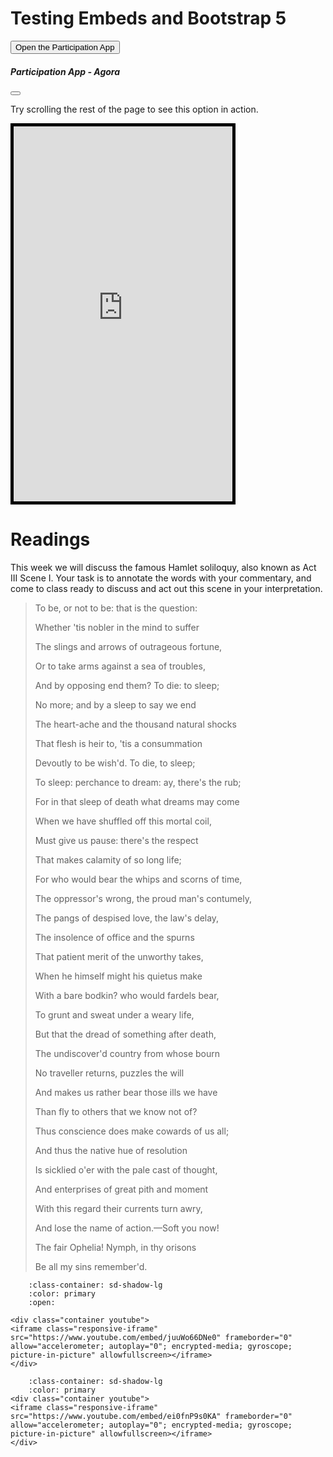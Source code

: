 # Testing Embeds and Bootstrap 5


<button class="btn btn-success btn-lg" type="button" data-bs-toggle="offcanvas" data-bs-target="#offcanvasScrolling" aria-controls="offcanvasScrolling">Open the Participation App</button>

<div class="offcanvas offcanvas-end" data-bs-scroll="true" data-bs-backdrop="false" tabindex="-1" id="offcanvasScrolling" aria-labelledby="offcanvasScrollingLabel">
  <div class="offcanvas-header">
    <h5 class="offcanvas-title" id="offcanvasScrollingLabel">Participation App - Agora</h5>
    <button type="button" class="btn-close" data-bs-dismiss="offcanvas" aria-label="Close"></button>
  </div>
  <div class="offcanvas-body">
    <p>Try scrolling the rest of the page to see this option in action.</p>
    <iframe width="350px" height="600px" src="https://mta.students.cs.ubc.ca" title="MTA" style="border: 5px solid black;">Here </iframe>
  </div>
</div>

# Readings

This week we will discuss the famous Hamlet soliloquy, also known as Act III Scene I.
Your task is to annotate the words with your commentary, and come to class ready to discuss and act out this scene in your interpretation.

> To be, or not to be: that is the question:
> 
> Whether 'tis nobler in the mind to suffer
> 
> The slings and arrows of outrageous fortune,
> 
> Or to take arms against a sea of troubles,
> 
> And by opposing end them? To die: to sleep;
> 
> No more; and by a sleep to say we end
> 
> The heart-ache and the thousand natural shocks
> 
> That flesh is heir to, 'tis a consummation
> 
> Devoutly to be wish'd. To die, to sleep;
> 
> To sleep: perchance to dream: ay, there's the rub;
> 
> For in that sleep of death what dreams may come
> 
> When we have shuffled off this mortal coil,
> 
> Must give us pause: there's the respect
> 
> That makes calamity of so long life;
> 
> For who would bear the whips and scorns of time,
> 
> The oppressor's wrong, the proud man's contumely,
> 
> The pangs of despised love, the law's delay,
> 
> The insolence of office and the spurns
> 
> That patient merit of the unworthy takes,
> 
> When he himself might his quietus make
> 
> With a bare bodkin? who would fardels bear,
> 
> To grunt and sweat under a weary life,
> 
> But that the dread of something after death,
> 
> The undiscover'd country from whose bourn
> 
> No traveller returns, puzzles the will
> 
> And makes us rather bear those ills we have
> 
> Than fly to others that we know not of?
> 
> Thus conscience does make cowards of us all;
> 
> And thus the native hue of resolution
> 
> Is sicklied o'er with the pale cast of thought,
> 
> And enterprises of great pith and moment
> 
> With this regard their currents turn awry,
> 
> And lose the name of action.—Soft you now!
> 
> The fair Ophelia! Nymph, in thy orisons
> 
> Be all my sins remember'd.
> 

```{dropdown} Benedict Cumberbatch as Hamlet
    :class-container: sd-shadow-lg
    :color: primary
    :open:

<div class="container youtube">
<iframe class="responsive-iframe" src="https://www.youtube.com/embed/juuWo66DNe0" frameborder="0" allow="accelerometer; autoplay="0"; encrypted-media; gyroscope; picture-in-picture" allowfullscreen></iframe>
</div>
```

```{dropdown} Mel Gibson as Hamlet
    :class-container: sd-shadow-lg
    :color: primary
<div class="container youtube">
<iframe class="responsive-iframe" src="https://www.youtube.com/embed/ei0fnP9s0KA" frameborder="0" allow="accelerometer; autoplay="0"; encrypted-media; gyroscope; picture-in-picture" allowfullscreen></iframe>
</div>
```